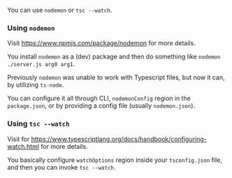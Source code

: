 You can use `nodemon` or `tsc --watch`.

### Using `nodemon`

Visit https://www.npmjs.com/package/nodemon for more details.

You install `nodemon` as a (dev) package and then do something like `nodemon ./server.js arg0 arg1`.

Previously `nodemon` was unable to work with Typescript files, but now it can, by utilizing `ts-node`.

You can configure it all through CLI, `nodemonConfig` region in the `package.json`, or by providing a config file (usually `nodemon.json`).

### Using `tsc --watch`

Visit for https://www.typescriptlang.org/docs/handbook/configuring-watch.html for more details.

You basically configure `watchOptions` region inside your `tsconfig.json` file, and then you can invoke `tsc --watch`.
